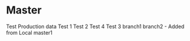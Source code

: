 # Master
Test Production data
Test 1
Test 2
Test 4
Test 3
branch1
branch2 - Added from Local
master1
